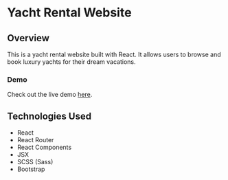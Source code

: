 # Yacht Rental Website

## Overview

This is a yacht rental website built with React. It allows users to browse and book luxury yachts for their dream vacations.

### Demo

Check out the live demo [here](https://sardorbek1122.github.io/Yatches-Rent/).

## Technologies Used

- React
- React Router
- React Components
- JSX
- SCSS (Sass)
- Bootstrap
